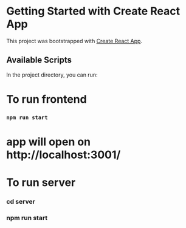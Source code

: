 # Getting Started with Create React App

This project was bootstrapped with [Create React App](https://github.com/facebook/create-react-app).

## Available Scripts

In the project directory, you can run:

# To run frontend

### `npm run start`

# app will open on http://localhost:3001/

# To run server

### cd server

### npm run start
